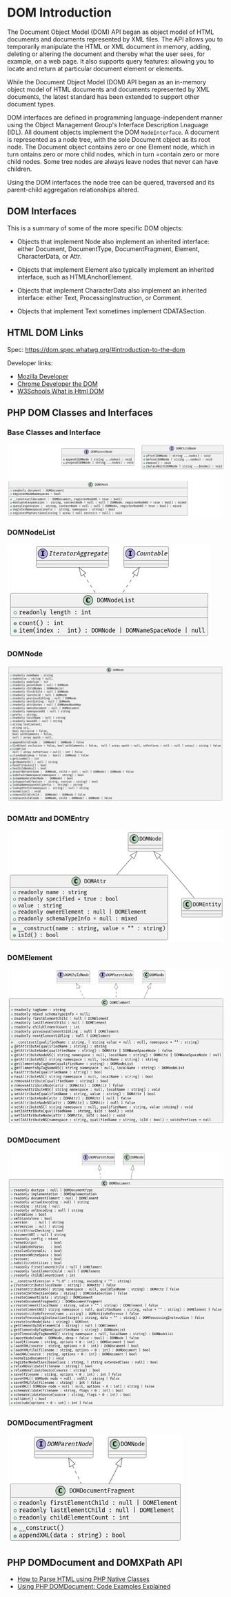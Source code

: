 # DOM Introduction

The Document Object Model (DOM) API began as object model of HTML documents and documents represented by XML files. The API allows you to
temporarily manipulate the HTML or XML document in memory, adding, deleting or altering the document and thereby what the user sees, for example, on a web page. It
also supports query features: allowing you to locate and return at particular document element or elements. 

While the Document Object Model (DOM) API began as an in-memory object model of HTML documents and documents represented by XML documents, the latest standard has
been extended to support other document types.

DOM interfaces are defined in programming language-independent manner using the Object Management Group's Interface Description Lnaguage (IDL). All
doument objects implement the DOM `NodeInterface`. A document is represented as a node tree, with the sole Document object as its root node. The Document object
contains zero or one Element node, which in turn ontains zero or more child nodes, which in turn =contain zero or more child nodes. Some tree nodes are always
leave nodes that never can have children.

Using the DOM interfaces the node tree can be quered, traversed and its parent-child aggregation relationships altered.

## DOM Interfaces

This is a summary of some of the more specific DOM objects:

* Objects that implement Node also implement an inherited interface: either Document, DocumentType, DocumentFragment, Element, CharacterData, or Attr.

* Objects that implement Element also typically implement an inherited interface, such as HTMLAnchorElement.

* Objects that implement CharacterData also implement an inherited interface: either Text, ProcessingInstruction, or Comment.

* Objects that implement Text sometimes implement CDATASection.

## HTML DOM Links

Spec: <https://dom.spec.whatwg.org/#introduction-to-the-dom>

Developer links:

* [Mozilla Developer](https://developer.mozilla.org/en-US/docs/Web/API/Document_Object_Model)
* [Chrome Developer the DOM](https://developer.chrome.com/docs/devtools/dom/)
* [W3Schools What is Html DOM](https://www.w3schools.com/whatis/whatis_htmldom.asp)

## PHP DOM Classes and Interfaces

### Base Classes and Interface

![](/assets/images/base.png)

### DOMNodeList

![](/assets/images/nodelist.png)

### DOMNode 

![](/assets/images/node.png)

### DOMAttr and DOMEntry

![](/assets/images/attr-entry.png)
 
### DOMElement

![](/assets/images/element.png)
 
### DOMDocument

![](/assets/images/document.png)

### DOMDocumentFragment

![](/assets/images/docfragment.png)

## PHP DOMDocument and DOMXPath API

* [How to Parse HTML using PHP Native Classes](https://codingreflections.com/blog/php-parse-html)
* [Using PHP DOMDocument: Code Examples Explained](https://www.bitdegree.org/learn/php-domdocument)
